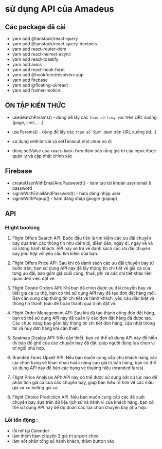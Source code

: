 # sử dụng API của Amadeus

## Các package đã cài

- yarn add @tanstack/react-query
- yarn add @tanstack/react-query-devtools
- yarn add react-router-dom
- yarn add react-helmet-async
- yarn add react-toastify
- yarn add axios
- yarn add react-hook-form
- yarn add @hookform/resolvers yup
- yarn add firebase
- yarn add @floating-ui/react
- yarn add framer-motion

## ÔN TẬP KIẾN THỨC

- useSearchParams() - dùng để lấy các `tham số truy vấn` trên URL xuống (page, limit, ....)
- useParams() - dùng để lấy các `tham số định danh` trên URL xuống (id...)

- sử dụng setInterval và setTimeout nhớ clear nó đi

- dùng setValue của `react-hook-form` đảm bảo rằng giá trị của input được quản lý và cập nhật chính xác

## Firebase

- createUserWithEmailAndPassword() - hàm tạo tài khoản user email & password
- signInWithEmailAndPassword() - hàm đăng nhập user
- signInWithPopup() - hàm đăng nhập google (popup)

## API

### Flight booking

1. Flight Offers Search API: Bước đầu tiên là tìm kiếm các ưu đãi chuyến bay dựa trên các thông tin như điểm đi, điểm đến, ngày đi, ngày về và số lượng hành khách. API này sẽ trả về danh sách các ưu đãi chuyến bay phù hợp với yêu cầu tìm kiếm của bạn.

2. Flight Offers Price API: Sau khi có danh sách các ưu đãi chuyến bay từ bước trên, bạn sử dụng API này để lấy thông tin chi tiết về giá cả của từng ưu đãi, bao gồm giá cuối cùng, thuế, phí và các chi tiết khác liên quan đến việc đặt vé.

3. Flight Create Orders API: Khi bạn đã chọn được ưu đãi chuyến bay và biết giá cả cụ thể, bạn có thể sử dụng API này để tạo đơn đặt hàng mới. Bạn cần cung cấp thông tin chi tiết về hành khách, yêu cầu đặc biệt và thông tin thanh toán để hoàn thành quá trình đặt vé.

4. Flight Order Management API: Sau khi đã tạo thành công đơn đặt hàng, bạn có thể sử dụng API này để quản lý các đơn đặt hàng đã được tạo. Các chức năng bao gồm lấy thông tin chi tiết đơn hàng, cập nhật thông tin và hủy đơn hàng khi cần thiết.

5. Seatmap Display API: Nếu cần thiết, bạn có thể sử dụng API này để hiển thị bản đồ ghế của các chuyến bay đã đặt, giúp người dùng lựa chọn vị trí ngồi phù hợp.

6. Branded Fares Upsell API: Nếu bạn muốn cung cấp cho khách hàng các lựa chọn hạng vé khác nhau hoặc nâng cao giá trị bán hàng, bạn có thể sử dụng API này để bán các hạng vé thương hiệu (branded fares).

7. Flight Price Analysis API: API này có thể được sử dụng bất cứ lúc nào để phân tích giá cả của các chuyến bay, giúp bạn hiểu rõ hơn về các mẫu giá và xu hướng giá cả.

8. Flight Choice Prediction API: Nếu bạn muốn cung cấp các đề xuất chuyến bay dựa trên dữ liệu lịch sử và hành vi của khách hàng, bạn có thể sử dụng API này để dự đoán các lựa chọn chuyến bay phù hợp.

### Lỗi tồn động :

- lỗi ref tại Calender
- làm thêm hàm chuyển 2 giá trị airport chéo
- làm nốt phần tổng số hành khách, thêm button vào
